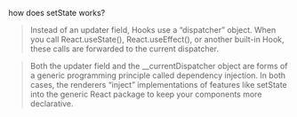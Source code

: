 how does setState works?

<blockquote>
	Instead of an updater field, Hooks use a “dispatcher” object. When you call React.useState(), React.useEffect(), or another built-in Hook, these calls are forwarded to the current dispatcher.
</blockquote>

<blockquote>
Both the updater field and the __currentDispatcher object are forms of a generic programming principle called dependency injection. In both cases, the renderers “inject” implementations of features like setState into the generic React package to keep your components more declarative.
</blockquote>